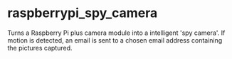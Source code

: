 raspberrypi_spy_camera
======================

Turns a Raspberry Pi plus camera module into a intelligent 'spy camera'. If motion is detected, an email is sent to a chosen email address containing the pictures captured.
